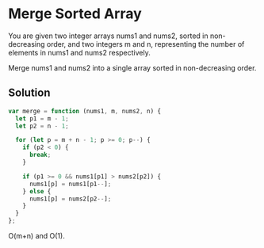 # Merge Sorted Array

You are given two integer arrays nums1 and nums2, sorted in non-decreasing order, and two integers m and n, representing the number of elements in nums1 and nums2 respectively.

Merge nums1 and nums2 into a single array sorted in non-decreasing order.

## Solution

```js
var merge = function (nums1, m, nums2, n) {
  let p1 = m - 1;
  let p2 = n - 1;

  for (let p = m + n - 1; p >= 0; p--) {
    if (p2 < 0) {
      break;
    }

    if (p1 >= 0 && nums1[p1] > nums2[p2]) {
      nums1[p] = nums1[p1--];
    } else {
      nums1[p] = nums2[p2--];
    }
  }
};
```

O(m+n) and O(1).
